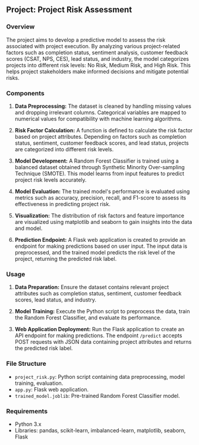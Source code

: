 ## Project: Project Risk Assessment

### Overview

The project aims to develop a predictive model to assess the risk associated with project execution. By analyzing various project-related factors such as completion status, sentiment analysis, customer feedback scores (CSAT, NPS, CES), lead status, and industry, the model categorizes projects into different risk levels: No Risk, Medium Risk, and High Risk. This helps project stakeholders make informed decisions and mitigate potential risks.

### Components

1. **Data Preprocessing:** The dataset is cleaned by handling missing values and dropping irrelevant columns. Categorical variables are mapped to numerical values for compatibility with machine learning algorithms.

2. **Risk Factor Calculation:** A function is defined to calculate the risk factor based on project attributes. Depending on factors such as completion status, sentiment, customer feedback scores, and lead status, projects are categorized into different risk levels.

3. **Model Development:** A Random Forest Classifier is trained using a balanced dataset obtained through Synthetic Minority Over-sampling Technique (SMOTE). This model learns from input features to predict project risk levels accurately.

4. **Model Evaluation:** The trained model's performance is evaluated using metrics such as accuracy, precision, recall, and F1-score to assess its effectiveness in predicting project risk.

5. **Visualization:** The distribution of risk factors and feature importance are visualized using matplotlib and seaborn to gain insights into the data and model.

6. **Prediction Endpoint:** A Flask web application is created to provide an endpoint for making predictions based on user input. The input data is preprocessed, and the trained model predicts the risk level of the project, returning the predicted risk label.

### Usage

1. **Data Preparation:** Ensure the dataset contains relevant project attributes such as completion status, sentiment, customer feedback scores, lead status, and industry.

2. **Model Training:** Execute the Python script to preprocess the data, train the Random Forest Classifier, and evaluate its performance.

3. **Web Application Deployment:** Run the Flask application to create an API endpoint for making predictions. The endpoint `/predict` accepts POST requests with JSON data containing project attributes and returns the predicted risk label.

### File Structure

- `project_risk.py`: Python script containing data preprocessing, model training, evaluation.
- `app.py`: Flask web application.
- `trained_model.joblib`: Pre-trained Random Forest Classifier model.

### Requirements

- Python 3.x
- Libraries: pandas, scikit-learn, imbalanced-learn, matplotlib, seaborn, Flask



